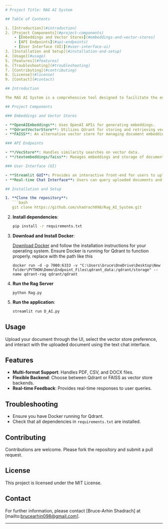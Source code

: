 ```yaml
---
# Project Title: RAG AI System

## Table of Contents

1. [Introduction](#introduction)
2. [Project Components](#project-components)
    - [Embeddings and Vector Stores](#embeddings-and-vector-stores)
    - [API Endpoints](#api-endpoints)
    - [User Interface (UI)](#user-interface-ui)
3. [Installation and Setup](#installation-and-setup)
4. [Usage](#usage)
5. [Features](#features)
6. [Troubleshooting](#troubleshooting)
7. [Contributing](#contributing)
8. [License](#license)
9. [Contact](#contact)

## Introduction

The RAG AI System is a comprehensive tool designed to facilitate the embedding and retrieval of documents using vector stores such as Qdrant and FAISS. It supports processing and querying PDFs, CSVs, and DOCX documents through a user-friendly interface built with Streamlit.

## Project Components

### Embeddings and Vector Stores

- **OpenAIEmbeddings**: Uses OpenAI APIs for generating embeddings.
- **QdrantVectorStore**: Utilizes Qdrant for storing and retrieving vectors.
- **FAISS**: An alternative vector store for managing document embeddings.

### API Endpoints

- **/VecStore**: Handles similarity searches on vector data.
- **/textembeddings/faiss**: Manages embeddings and storage of document data.

### User Interface (UI)

- **Streamlit GUI**: Provides an interactive front-end for users to upload documents and perform queries.
- **Real-time Chat Interface**: Users can query uploaded documents and receive responses from the AI system.

## Installation and Setup

1. **Clone the repository**:
   ```bash
   git clone https://github.com/shadrach098/Rag_AI_System.git
   ```
   
2. **Install dependencies**:
   ```bash
   pip install -r requirements.txt
   ```

3. **Download and Install Docker**:

    [Download Docker](https://www.docker.com/products/docker-desktop/) and follow the installation instructions for your operating system.
    Ensure Docker is running for Qdrant to function properly.
    replace with the path like this 
    ``` Open The terminal in Docker : 
    docker run -d -p 7000:6333 -v "C:\Users\bruce\OneDrive\Desktop\New folder\PYTHON\Demo\Endpoint_Files\qdrant_data:/qdrant/storage" --name qdrant-rag qdrant/qdrant
    ```
4. **Run the Rag Server**
   ```
   python Rag.py
   ```

5. **Run the application**:
   ```bash
   streamlit run D_AI.py
   ```

## Usage

Upload your document through the UI, select the vector store preference, and interact with the uploaded document using the text chat interface.

## Features

- **Multi-format Support**: Handles PDF, CSV, and DOCX files.
- **Flexible Backend**: Choose between Qdrant or FAISS as vector store backends.
- **Real-time Feedback**: Provides real-time responses to user queries.

## Troubleshooting

- Ensure you have Docker running for Qdrant.
- Check that all dependencies in `requirements.txt` are installed.

## Contributing

Contributions are welcome. Please fork the repository and submit a pull request.

## License

This project is licensed under the MIT License.

## Contact

For further information, please contact [Bruce-Arhin Shadrach] at [mailto:brucearhin098@gmail.com].

---
```


